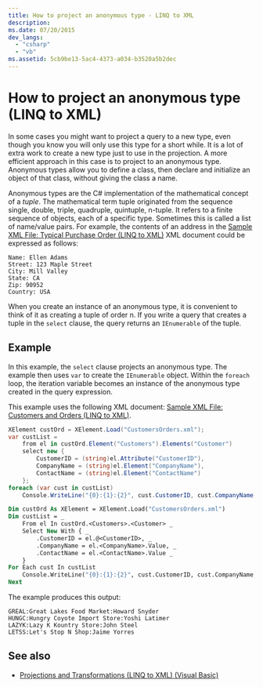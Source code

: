 ```yaml
---
title: How to project an anonymous type - LINQ to XML
description:
ms.date: 07/20/2015
dev_langs:
  - "csharp"
  - "vb"
ms.assetid: 5cb9be13-5ac4-4373-a034-b3520a5b2dec
---
```

# How to project an anonymous type (LINQ to XML)

In some cases you might want to project a query to a new type, even though you know you will only use this type for a short while. It is a lot of extra work to create a new type just to use in the projection. A more efficient approach in this case is to project to an anonymous type. Anonymous types allow you to define a class, then declare and initialize an object of that class, without giving the class a name.

Anonymous types are the C# implementation of the mathematical concept of a *tuple*. The mathematical term tuple originated from the sequence single, double, triple, quadruple, quintuple, n-tuple. It refers to a finite sequence of objects, each of a specific type. Sometimes this is called a list of name/value pairs. For example, the contents of an address in the [Sample XML File: Typical Purchase Order (LINQ to XML)](./sample-xml-file-typical-purchase-order-linq-to-xml-1.md) XML document could be expressed as follows:

```text
Name: Ellen Adams
Street: 123 Maple Street
City: Mill Valley
State: CA
Zip: 90952
Country: USA
```

When you create an instance of an anonymous type, it is convenient to think of it as creating a tuple of order n. If you write a query that creates a tuple in the `select` clause, the query returns an `IEnumerable` of the tuple.

## Example

In this example, the `select` clause projects an anonymous type. The example then uses `var` to create the `IEnumerable` object. Within the `foreach` loop, the iteration variable becomes an instance of the anonymous type created in the query expression.

This example uses the following XML document: [Sample XML File: Customers and Orders (LINQ to XML)](./sample-xml-file-customers-and-orders-linq-to-xml-2.md).

```csharp
XElement custOrd = XElement.Load("CustomersOrders.xml");
var custList =
    from el in custOrd.Element("Customers").Elements("Customer")
    select new {
        CustomerID = (string)el.Attribute("CustomerID"),
        CompanyName = (string)el.Element("CompanyName"),
        ContactName = (string)el.Element("ContactName")
    };
foreach (var cust in custList)
    Console.WriteLine("{0}:{1}:{2}", cust.CustomerID, cust.CompanyName, cust.ContactName);
```

```vb  
Dim custOrd As XElement = XElement.Load("CustomersOrders.xml")  
Dim custList = _  
    From el In custOrd.<Customers>.<Customer> _  
    Select New With { _  
        .CustomerID = el.@<CustomerID>, _  
        .CompanyName = el.<CompanyName>.Value, _  
        .ContactName = el.<ContactName>.Value _  
    }  
For Each cust In custList  
    Console.WriteLine("{0}:{1}:{2}", cust.CustomerID, cust.CompanyName, cust.ContactName)  
Next  
```  

The example produces this output:

```output
GREAL:Great Lakes Food Market:Howard Snyder
HUNGC:Hungry Coyote Import Store:Yoshi Latimer
LAZYK:Lazy K Kountry Store:John Steel
LETSS:Let's Stop N Shop:Jaime Yorres
```

## See also

- [Projections and Transformations (LINQ to XML) (Visual Basic)](../../visual-basic/programming-guide/concepts/linq/projections-and-transformations-linq-to-xml.md)

